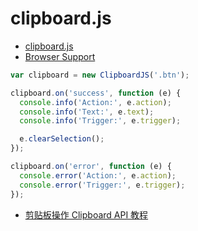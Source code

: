 # clipboard.js

- [clipboard.js](https://github.com/zenorocha/clipboard.js)
- [Browser Support](https://github.com/zenorocha/clipboard.js?tab=readme-ov-file#browser-support)

```js
var clipboard = new ClipboardJS('.btn');

clipboard.on('success', function (e) {
  console.info('Action:', e.action);
  console.info('Text:', e.text);
  console.info('Trigger:', e.trigger);

  e.clearSelection();
});

clipboard.on('error', function (e) {
  console.error('Action:', e.action);
  console.error('Trigger:', e.trigger);
});
```

- [剪贴板操作 Clipboard API 教程](https://www.ruanyifeng.com/blog/2021/01/clipboard-api.html)